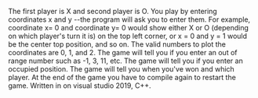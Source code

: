 The first player is X and second player is O. 
You play by entering coordinates x and y --the program will ask you to enter them. For example, coordinate x= 0 and coordinate y= 0 would show either X or O (depending on which player's turn it is) on the top left corner, or x = 0 and y = 1 would be the center top position, and so on.
The valid numbers to plot the coordinates are 0, 1, and 2.
The game will tell you if you enter an out of range number such as -1, 3, 11, etc.
The game will tell you if you enter an occupied position.
The game will tell you when you've won and which player.
At the end of the game you have to compile again to restart the game.
Written in on visual studio 2019, C++.
